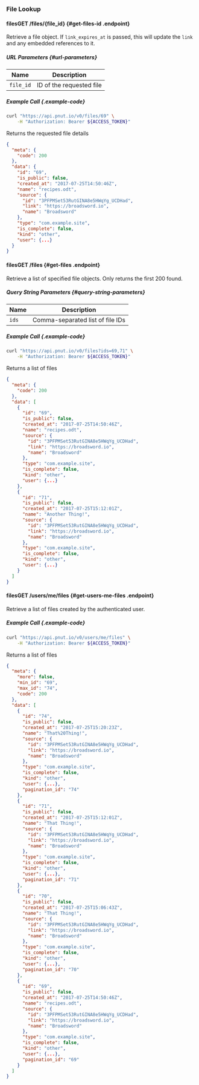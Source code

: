 ### File Lookup





#### <span class="endpoint-meta"><i class="fa fa-lock" aria-hidden="true"></i> files</span><span class="method method-get">GET</span> /files/<span class="call-param">{file_id}</span> [<i class="fa fa-paragraph" aria-hidden="true"></i>](#get-files-id) {#get-files-id .endpoint}

Retrieve a file object. If `link_expires_at` is passed, this will update the `link` and any embedded references to it.

##### URL Parameters [<i class="fa fa-paragraph" aria-hidden="true"></i>](#url-parameters) {#url-parameters}

Name|Description
-|-
`file_id`|ID of the requested file

##### Example Call {.example-code}

```bash
curl "https://api.pnut.io/v0/files/69" \
    -H "Authorization: Bearer ${ACCESS_TOKEN}"
```

Returns the requested file details

```json
{
  "meta": {
    "code": 200
  },
  "data": {
    "id": "69",
    "is_public": false,
    "created_at": "2017-07-25T14:50:46Z",
    "name": "recipes.odt",
    "source": {
      "id": "3PFPMSet53RutGINA8e5HWqYg_UCDHad",
      "link": "https://broadsword.io",
      "name": "Broadsword"
    },
    "type": "com.example.site",
    "is_complete": false,
    "kind": "other",
    "user": {...}
  }
}
```


#### <span class="endpoint-meta"><i class="fa fa-lock" aria-hidden="true"></i> files</span><span class="method method-get">GET</span> /files [<i class="fa fa-paragraph" aria-hidden="true"></i>](#get-files) {#get-files .endpoint}

Retrieve a list of specified file objects. Only returns the first 200 found.

##### Query String Parameters [<i class="fa fa-paragraph" aria-hidden="true"></i>](#query-string-parameters) {#query-string-parameters}

Name|Description
-|-
`ids`|Comma-separated list of file IDs

##### Example Call {.example-code}

```bash
curl "https://api.pnut.io/v0/files?ids=69,71" \
    -H "Authorization: Bearer ${ACCESS_TOKEN}"
```

Returns a list of files

```json
{
  "meta": {
    "code": 200
  },
  "data": [
    {
      "id": "69",
      "is_public": false,
      "created_at": "2017-07-25T14:50:46Z",
      "name": "recipes.odt",
      "source": {
        "id": "3PFPMSet53RutGINA8e5HWqYg_UCDHad",
        "link": "https://broadsword.io",
        "name": "Broadsword"
      },
      "type": "com.example.site",
      "is_complete": false,
      "kind": "other",
      "user": {...}
    },
    {
      "id": "71",
      "is_public": false,
      "created_at": "2017-07-25T15:12:01Z",
      "name": "Another Thing!",
      "source": {
        "id": "3PFPMSet53RutGINA8e5HWqYg_UCDHad",
        "link": "https://broadsword.io",
        "name": "Broadsword"
      },
      "type": "com.example.site",
      "is_complete": false,
      "kind": "other",
      "user": {...}
    }
  ]
}
```


#### <span class="endpoint-meta"><i class="fa fa-lock" aria-hidden="true"></i> files</span><span class="method method-get">GET</span> /users/me/files [<i class="fa fa-paragraph" aria-hidden="true"></i>](#get-users-me-files) {#get-users-me-files .endpoint}

Retrieve a list of files created by the authenticated user.

##### Example Call {.example-code}

```bash
curl "https://api.pnut.io/v0/users/me/files" \
    -H "Authorization: Bearer ${ACCESS_TOKEN}"
```

Returns a list of files

```json
{
  "meta": {
    "more": false,
    "min_id": "69",
    "max_id": "74",
    "code": 200
  },
  "data": [
    {
      "id": "74",
      "is_public": false,
      "created_at": "2017-07-25T15:20:23Z",
      "name": "That%20Thing!",
      "source": {
        "id": "3PFPMSet53RutGINA8e5HWqYg_UCDHad",
        "link": "https://broadsword.io",
        "name": "Broadsword"
      },
      "type": "com.example.site",
      "is_complete": false,
      "kind": "other",
      "user": {...},
      "pagination_id": "74"
    },
    {
      "id": "71",
      "is_public": false,
      "created_at": "2017-07-25T15:12:01Z",
      "name": "That Thing!",
      "source": {
        "id": "3PFPMSet53RutGINA8e5HWqYg_UCDHad",
        "link": "https://broadsword.io",
        "name": "Broadsword"
      },
      "type": "com.example.site",
      "is_complete": false,
      "kind": "other",
      "user": {...},
      "pagination_id": "71"
    },
    {
      "id": "70",
      "is_public": false,
      "created_at": "2017-07-25T15:06:43Z",
      "name": "That Thing!",
      "source": {
        "id": "3PFPMSet53RutGINA8e5HWqYg_UCDHad",
        "link": "https://broadsword.io",
        "name": "Broadsword"
      },
      "type": "com.example.site",
      "is_complete": false,
      "kind": "other",
      "user": {...},
      "pagination_id": "70"
    },
    {
      "id": "69",
      "is_public": false,
      "created_at": "2017-07-25T14:50:46Z",
      "name": "recipes.odt",
      "source": {
        "id": "3PFPMSet53RutGINA8e5HWqYg_UCDHad",
        "link": "https://broadsword.io",
        "name": "Broadsword"
      },
      "type": "com.example.site",
      "is_complete": false,
      "kind": "other",
      "user": {...},
      "pagination_id": "69"
    }
  ]
}
```